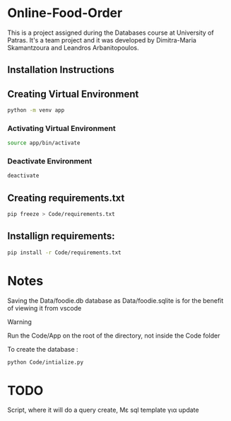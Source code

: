 # Online-Food-Order

This is a project assigned during the Databases course at University of Patras. It's a team project and it was developed by Dimitra-Maria Skamantzoura and Leandros Arbanitopoulos.

## Installation Instructions

## Creating Virtual Environment

```bash
python -m venv app
```

### Activating Virtual Environment

```bash
source app/bin/activate
```

### Deactivate Environment

```bash
deactivate
```

## Creating requirements.txt

```bash
pip freeze > Code/requirements.txt
```

## Installign requirements:

```bash
pip install -r Code/requirements.txt
```

# Notes

Saving the Data/foodie.db database as Data/foodie.sqlite is for the benefit of viewing it from vscode

> [!WARNING]
> Run the Code/App on the root of the directory, not inside the Code folder

To create the database :

```bash
python Code/intialize.py
```

# TODO

Script, where it will do a query create,
Με sql template για update
